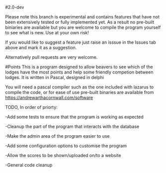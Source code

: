 #2.0-dev

Please note this branch is experimental and contains features that have not been extensively tested or fully implemented yet. As a result no pre-built biniaries are available but you are welcome to compile the program yourself to see what is new. Use at your own risk! 

If you would like to suggest a feature just raise an isssue in the Issues tab above and mark it as a suggestion.

Alternatively pull requests are very welcome.

#Points
This is a program designed to allow beavers to see which of the lodges have the most points and help some friendly competion between lodges. It is written in Pascal, designed in delphi

You will need a pascal compiler such as the one included with lazarus to compile the code, or for ease of use pre-built binaries are available from https://andrewarthacornwall.com/software

TODO, In order of priorty: 

-Add some tests to ensure that the program is working as expected

-Cleanup the part of the program that interacts with the database

-Make the admin area of the program easier to use

-Add some configuration options to customise the program 

-Allow the scores to be shown/uploaded on/to a website

-General code cleanup
